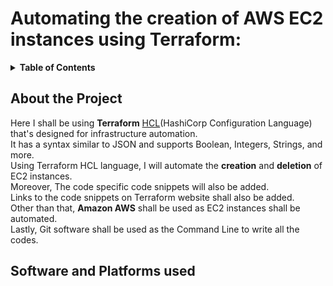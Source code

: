 # Automating the <b>creation</b> of AWS EC2 instances using Terraform: 
<details>
<summary><strong>Table of Contents</strong></summary>
  <ul>
    <li>
      <a href="#about-the-project">About the Project</a>
    </li>
    <li>
      <a href="#software-and-Platforms-used">Software and Platforms used</a> 
      <ul>
        <li><a href="#">GitBash</a></li>
        <li><a href="#">Amazon AWS</a></li>
        <li><a href="#">Terraform</a></li>
      </ul>
    </li>
    <li><a>Explaination about the softwares:</a>
      <ul>
        <li><a href="#">About Git</a></li>
        <li><a href="#">About AWS</a></li>
        <li><a href="#">About terraform</a></li>
      </ul>
    </li>
    <li><a herf="#">Commands Used:</a></li>
    <li><a herf="#">Hands On:</a></li>
  </ul>
</details> 

<!-- About the project -->
## About the Project 
Here I shall be using <b>Terraform</b> [HCL](https://www.shecodes.io/athena/2110-what-is-hcl-infrastructure-automation-language#:~:text=HCL%20(HashiCorp%20Configuration%20Language)%20is,%2C%20integers%2C%20strings%20and%20more.)(HashiCorp Configuration Language) that's designed for infrastructure automation.  
It has a syntax similar to JSON and supports Boolean, Integers, Strings, and more.   
Using Terraform HCL language, I will automate the <b>creation</b> and <b>deletion</b> of EC2 instances.  
Moreover, The code specific code snippets will also be added.   
Links to the code snippets on Terraform website shall also be added.   
Other than that, <b>Amazon AWS</b> shall be used as EC2 instances shall be automated.  
Lastly, Git software shall be used as the Command Line to write all the codes.   

## Software and Platforms used  

